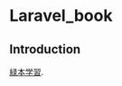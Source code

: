# Laravel_book

## Introduction
[緑本学習](https://www.amazon.co.jp/PHP%E3%83%95%E3%83%AC%E3%83%BC%E3%83%A0%E3%83%AF%E3%83%BC%E3%82%AF-Laravel%E5%AE%9F%E8%B7%B5%E9%96%8B%E7%99%BA-%E6%8E%8C%E7%94%B0-%E6%B4%A5%E8%80%B6%E4%B9%83/dp/4798059072/ref=pd_vtp_3/357-1329141-0401355?pd_rd_w=cRAPM&pf_rd_p=949e26f5-c2ef-4c96-bfde-49d7614d0317&pf_rd_r=DKJ5XT5GRP967NS9H1V7&pd_rd_r=d21f5c96-cfcf-4ad1-904f-3a9d813613c0&pd_rd_wg=JW6xc&pd_rd_i=4798059072&psc=1).
